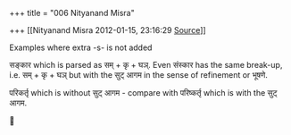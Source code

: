 +++
title = "006 Nityanand Misra"

+++
[[Nityanand Misra	2012-01-15, 23:16:29 [Source](https://groups.google.com/g/samskrita/c/oGGB0uLn3uQ)]]



Examples where extra -s- is not added  
  
सङ्कार which is parsed as सम् + कृ + घञ्. Even संस्कार has the same break-up, i.e. सम् + कृ + घञ् but with the सुट् आगम in the sense of refinement or भूषणे.  
  
परिकर्तृ which is without सुट् आगम - compare with परिष्कर्तृ which is with the सुट् आगम.



